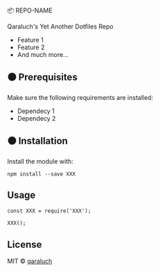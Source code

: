 :package: REPO-NAME

Qaraluch's Yet Another Dotfiles Repo

- Feature 1
- Feature 2
- And much more...

## :black_circle: Prerequisites

Make sure the following requirements are installed:

- Dependecy 1
- Dependecy 2


## :black_circle: Installation

Install the module with:

```
npm install --save XXX
```

## Usage

```
const XXX = require('XXX');

XXX();
```

## License

MIT © [qaraluch](https://github.com/qaraluch)
